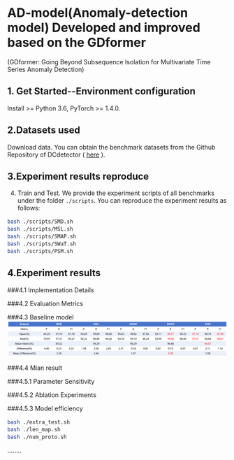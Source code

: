 # AD-model(Anomaly-detection model) Developed and improved based on the GDformer

(GDformer: Going Beyond Subsequence Isolation for Multivariate Time Series Anomaly Detection)


## 1. Get Started--Environment configuration

 Install >= Python 3.6, PyTorch >= 1.4.0.

## 2.Datasets used
  Download data. You can obtain the benchmark datasets from the Github Repository of DCdetector ( [here](https://drive.google.com/drive/folders/1RaIJQ8esoWuhyphhmMaH-VCDh-WIluRR) ).


## 3.Experiment results reproduce 
4. Train and Test. We provide the experiment scripts of all benchmarks under the folder `./scripts`. You can reproduce the experiment results as follows:

```bash
bash ./scripts/SMD.sh
bash ./scripts/MSL.sh
bash ./scripts/SMAP.sh
bash ./scripts/SWaT.sh
bash ./scripts/PSM.sh
```


## 4.Experiment results

###4.1 Implementation Details



###4.2 Evaluation Metrics



###4.3 Baseline model
![Dcdetector result](Baseline_models/KDD2023-DCdetector/img/difference.png)

###4.4 Mian result


###4.5.1 Parameter Sensitivity


###4.5.2 Ablation Experiments


###4.5.3 Model efficiency




```bash
bash ./extra_test.sh
bash ./len_map.sh
bash ./num_proto.sh
```

........

